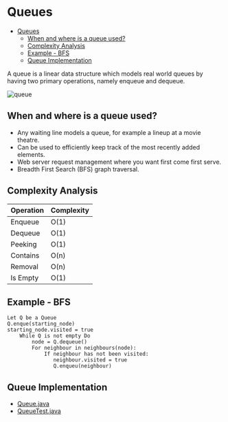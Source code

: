 # Queues

- [Queues](#queues)
  * [When and where is a queue used?](#when-and-where-is-a-queue-used)
  * [Complexity Analysis](#complexity-analysis)
  * [Example - BFS](#example---bfs)
  * [Queue Implementation](#queue-implementation)


A queue is a linear data structure which models real world queues by having two primary operations,
namely enqueue and dequeue.

![queue](https://miro.medium.com/max/1400/0*TRbfsq86lqDoqW6b.png)

## When and where is a queue used?
- Any waiting line models a queue, for example a lineup at a movie theatre.
- Can be used to efficiently keep track of the most recently added elements.
- Web server request management where you want first come first serve.
- Breadth First Search (BFS) graph traversal.

## Complexity Analysis
| Operation | Complexity |
| --- | --- |
| Enqueue | O(1) |
| Dequeue | O(1) |
| Peeking | O(1) |
| Contains | O(n) |
| Removal | O(n) |
| Is Empty | O(1) |

## Example - BFS

```
Let Q be a Queue
Q.enque(starting_node)
starting_node.visited = true
    While Q is not empty Do
        node = Q.dequeue()
        For neighbour in neighbours(node):
            If neighbour has not been visited:
               neighbour.visited = true
               Q.enqueu(neighbour)
```

## Queue Implementation
- [Queue.java](Queue.java)
- [QueueTest.java](../../tests/queue/QueueTest.java)
